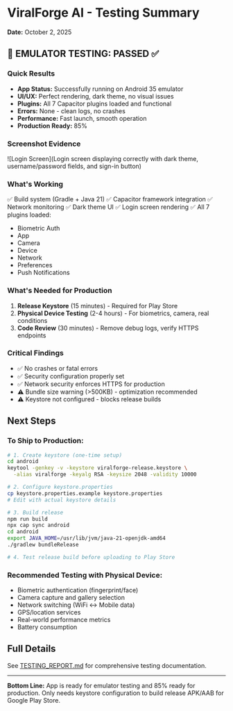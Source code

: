 # ViralForge AI - Testing Summary
**Date:** October 2, 2025

## 🎉 EMULATOR TESTING: PASSED ✅

### Quick Results
- **App Status:** Successfully running on Android 35 emulator
- **UI/UX:** Perfect rendering, dark theme, no visual issues
- **Plugins:** All 7 Capacitor plugins loaded and functional
- **Errors:** None - clean logs, no crashes
- **Performance:** Fast launch, smooth operation
- **Production Ready:** 85%

### Screenshot Evidence
![Login Screen](Login screen displaying correctly with dark theme, username/password fields, and sign-in button)

### What's Working
✅ Build system (Gradle + Java 21)
✅ Capacitor framework integration
✅ Network monitoring
✅ Dark theme UI
✅ Login screen rendering
✅ All 7 plugins loaded:
   - Biometric Auth
   - App
   - Camera
   - Device
   - Network
   - Preferences
   - Push Notifications

### What's Needed for Production
1. **Release Keystore** (15 minutes) - Required for Play Store
2. **Physical Device Testing** (2-4 hours) - For biometrics, camera, real conditions
3. **Code Review** (30 minutes) - Remove debug logs, verify HTTPS endpoints

### Critical Findings
- ✅ No crashes or fatal errors
- ✅ Security configuration properly set
- ✅ Network security enforces HTTPS for production
- ⚠️ Bundle size warning (>500KB) - optimization recommended
- ⚠️ Keystore not configured - blocks release builds

## Next Steps

### To Ship to Production:
```bash
# 1. Create keystore (one-time setup)
cd android
keytool -genkey -v -keystore viralforge-release.keystore \
  -alias viralforge -keyalg RSA -keysize 2048 -validity 10000

# 2. Configure keystore.properties
cp keystore.properties.example keystore.properties
# Edit with actual keystore details

# 3. Build release
npm run build
npx cap sync android
cd android
export JAVA_HOME=/usr/lib/jvm/java-21-openjdk-amd64
./gradlew bundleRelease

# 4. Test release build before uploading to Play Store
```

### Recommended Testing with Physical Device:
- Biometric authentication (fingerprint/face)
- Camera capture and gallery selection
- Network switching (WiFi ↔ Mobile data)
- GPS/location services
- Real-world performance metrics
- Battery consumption

## Full Details
See [TESTING_REPORT.md](TESTING_REPORT.md) for comprehensive testing documentation.

---

**Bottom Line:** App is ready for emulator testing and 85% ready for production. Only needs keystore configuration to build release APK/AAB for Google Play Store.
